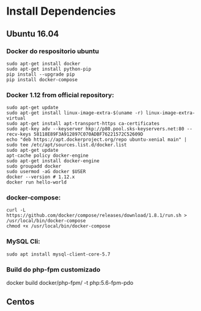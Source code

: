 # Install Dependencies

## Ubuntu 16.04

### Docker do respositorio ubuntu
```
sudo apt-get install docker
sudo apt-get install python-pip
pip install --upgrade pip
pip install docker-compose
```

### Docker 1.12 from official repository:
```
sudo apt-get update
sudo apt-get install linux-image-extra-$(uname -r) linux-image-extra-virtual
sudo apt-get install apt-transport-https ca-certificates
sudo apt-key adv --keyserver hkp://p80.pool.sks-keyservers.net:80 --recv-keys 58118E89F3A912897C070ADBF76221572C52609D
echo "deb https://apt.dockerproject.org/repo ubuntu-xenial main" | sudo tee /etc/apt/sources.list.d/docker.list
sudo apt-get update
apt-cache policy docker-engine
sudo apt-get install docker-engine
sudo groupadd docker
sudo usermod -aG docker $USER
docker --version # 1.12.x
docker run hello-world
```


### docker-compose:
```
curl -L https://github.com/docker/compose/releases/download/1.8.1/run.sh > /usr/local/bin/docker-compose
chmod +x /usr/local/bin/docker-compose
```

### MySQL Cli:

```
sudo apt install mysql-client-core-5.7
```

### Build do php-fpm customizado
docker build docker/php-fpm/ -t php:5.6-fpm-pdo



## Centos



